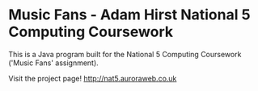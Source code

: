 Music Fans - Adam Hirst National 5 Computing Coursework
=======================================================

This is a Java program built for the National 5 Computing Coursework ('Music Fans' assignment).

Visit the project page!
http://nat5.auroraweb.co.uk
